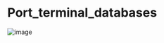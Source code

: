 # Port_terminal_databases

![image](https://github.com/YuraGolinsky/Port_terminal_databases/assets/134283897/d93e518c-bf52-4f65-b607-00228c75440a)
